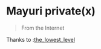   # Mayuri private(x)
  > From the Internet

  Thanks to :[the_lowest_level](https://gitee.com/the_lowest_level/nvim)  
